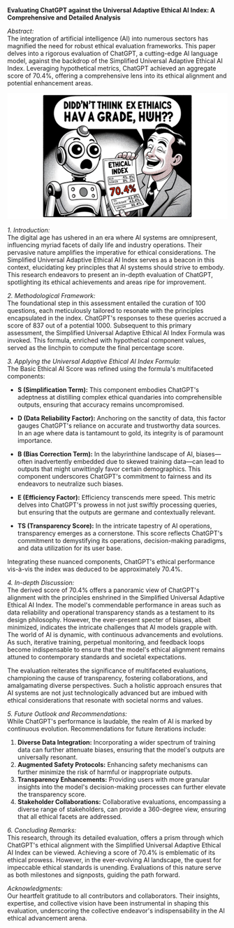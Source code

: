 **Evaluating ChatGPT against the Universal Adaptive Ethical AI Index: A Comprehensive and Detailed Analysis**

*Abstract:*  
The integration of artificial intelligence (AI) into numerous sectors has magnified the need for robust ethical evaluation frameworks. This paper delves into a rigorous evaluation of ChatGPT, a cutting-edge AI language model, against the backdrop of the Simplified Universal Adaptive Ethical AI Index. Leveraging hypothetical metrics, ChatGPT achieved an aggregate score of 70.4%, offering a comprehensive lens into its ethical alignment and potential enhancement areas.

![comic](https://github.com/fabriziosalmi/You-Know-What-AI-Mean/blob/main/comic.png?raw=true)

*1. Introduction:*  
The digital age has ushered in an era where AI systems are omnipresent, influencing myriad facets of daily life and industry operations. Their pervasive nature amplifies the imperative for ethical considerations. The Simplified Universal Adaptive Ethical AI Index serves as a beacon in this context, elucidating key principles that AI systems should strive to embody. This research endeavors to present an in-depth evaluation of ChatGPT, spotlighting its ethical achievements and areas ripe for improvement.

*2. Methodological Framework:*  
The foundational step in this assessment entailed the curation of 100 questions, each meticulously tailored to resonate with the principles encapsulated in the index. ChatGPT's responses to these queries accrued a score of 837 out of a potential 1000. Subsequent to this primary assessment, the Simplified Universal Adaptive Ethical AI Index Formula was invoked. This formula, enriched with hypothetical component values, served as the linchpin to compute the final percentage score.

*3. Applying the Universal Adaptive Ethical AI Index Formula:*  
The Basic Ethical AI Score was refined using the formula's multifaceted components:

- **S (Simplification Term):** This component embodies ChatGPT's adeptness at distilling complex ethical quandaries into comprehensible outputs, ensuring that accuracy remains uncompromised.
  
- **D (Data Reliability Factor):** Anchoring on the sanctity of data, this factor gauges ChatGPT's reliance on accurate and trustworthy data sources. In an age where data is tantamount to gold, its integrity is of paramount importance.

- **B (Bias Correction Term):** In the labyrinthine landscape of AI, biases—often inadvertently embedded due to skewed training data—can lead to outputs that might unwittingly favor certain demographics. This component underscores ChatGPT's commitment to fairness and its endeavors to neutralize such biases.

- **E (Efficiency Factor):** Efficiency transcends mere speed. This metric delves into ChatGPT's prowess in not just swiftly processing queries, but ensuring that the outputs are germane and contextually relevant.

- **TS (Transparency Score):** In the intricate tapestry of AI operations, transparency emerges as a cornerstone. This score reflects ChatGPT's commitment to demystifying its operations, decision-making paradigms, and data utilization for its user base.

Integrating these nuanced components, ChatGPT's ethical performance vis-à-vis the index was deduced to be approximately 70.4%.

*4. In-depth Discussion:*  
The derived score of 70.4% offers a panoramic view of ChatGPT's alignment with the principles enshrined in the Simplified Universal Adaptive Ethical AI Index. The model's commendable performance in areas such as data reliability and operational transparency stands as a testament to its design philosophy. However, the ever-present specter of biases, albeit minimized, indicates the intricate challenges that AI models grapple with. The world of AI is dynamic, with continuous advancements and evolutions. As such, iterative training, perpetual monitoring, and feedback loops become indispensable to ensure that the model's ethical alignment remains attuned to contemporary standards and societal expectations.

The evaluation reiterates the significance of multifaceted evaluations, championing the cause of transparency, fostering collaborations, and amalgamating diverse perspectives. Such a holistic approach ensures that AI systems are not just technologically advanced but are imbued with ethical considerations that resonate with societal norms and values.

*5. Future Outlook and Recommendations:*  
While ChatGPT's performance is laudable, the realm of AI is marked by continuous evolution. Recommendations for future iterations include:

1. **Diverse Data Integration:** Incorporating a wider spectrum of training data can further attenuate biases, ensuring that the model's outputs are universally resonant.
2. **Augmented Safety Protocols:** Enhancing safety mechanisms can further minimize the risk of harmful or inappropriate outputs.
3. **Transparency Enhancements:** Providing users with more granular insights into the model's decision-making processes can further elevate the transparency score.
4. **Stakeholder Collaborations:** Collaborative evaluations, encompassing a diverse range of stakeholders, can provide a 360-degree view, ensuring that all ethical facets are addressed.

*6. Concluding Remarks:*  
This research, through its detailed evaluation, offers a prism through which ChatGPT's ethical alignment with the Simplified Universal Adaptive Ethical AI Index can be viewed. Achieving a score of 70.4% is emblematic of its ethical prowess. However, in the ever-evolving AI landscape, the quest for impeccable ethical standards is unending. Evaluations of this nature serve as both milestones and signposts, guiding the path forward.

*Acknowledgments:*  
Our heartfelt gratitude to all contributors and collaborators. Their insights, expertise, and collective vision have been instrumental in shaping this evaluation, underscoring the collective endeavor's indispensability in the AI ethical advancement arena.
